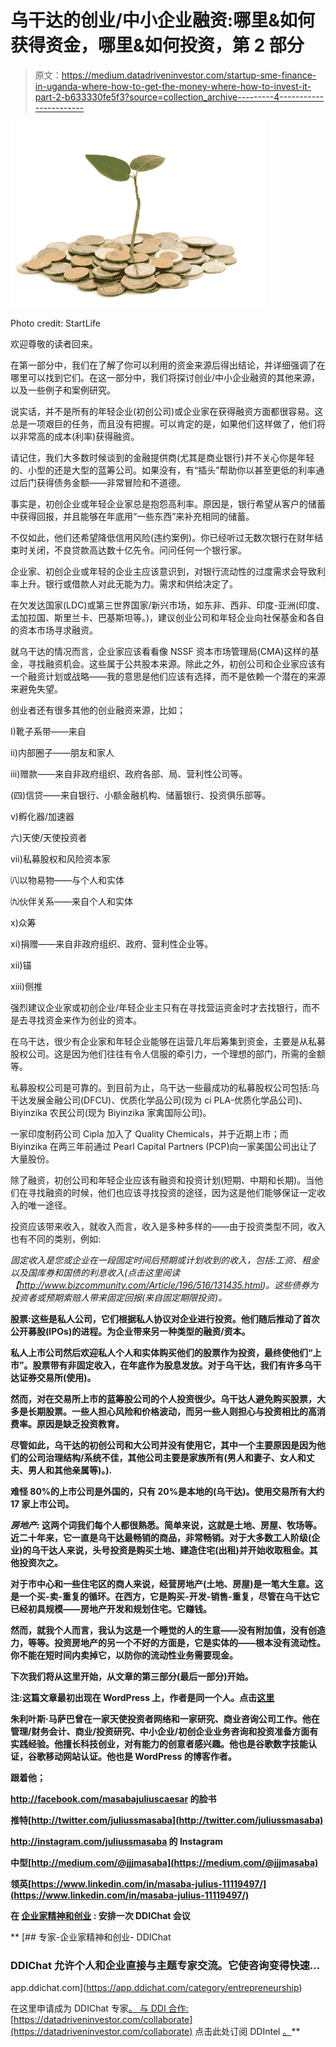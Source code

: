 # 乌干达的创业/中小企业融资:哪里&如何获得资金，哪里&如何投资，第 2 部分

> 原文：<https://medium.datadriveninvestor.com/startup-sme-finance-in-uganda-where-how-to-get-the-money-where-how-to-invest-it-part-2-b633330fe5f3?source=collection_archive---------4----------------------->

![](img/af960d6269831fbb17b6fddb630a8d41.png)

Photo credit: StartLife

欢迎尊敬的读者回来。

在第一部分中，我们在了解了你可以利用的资金来源后得出结论，并详细强调了在哪里可以找到它们。在这一部分中，我们将探讨创业/中小企业融资的其他来源，以及一些例子和案例研究。

说实话，并不是所有的年轻企业(初创公司)或企业家在获得融资方面都很容易。这总是一项艰巨的任务，而且没有把握。可以肯定的是，如果他们这样做了，他们将以非常高的成本(利率)获得融资。

请记住，我们大多数时候谈到的金融提供商(尤其是商业银行)并不关心你是年轻的、小型的还是大型的蓝筹公司。如果没有，有“插头”帮助你以甚至更低的利率通过后门获得债务金额——非常冒险和不道德。

事实是，初创企业或年轻企业家总是抱怨高利率。原因是，银行希望从客户的储蓄中获得回报，并且能够在年底用“一些东西”来补充相同的储蓄。

不仅如此，他们还希望降低信用风险(违约案例)。你已经听过无数次银行在财年结束时关闭，不良贷款高达数十亿先令。问问任何一个银行家。

企业家、初创企业或年轻的企业主应该意识到，对银行流动性的过度需求会导致利率上升。银行或借款人对此无能为力。需求和供给决定了。

在欠发达国家(LDC)或第三世界国家/新兴市场，如东非、西非、印度-亚洲(印度、孟加拉国、斯里兰卡、巴基斯坦等。)，建议创业公司和年轻企业向社保基金和各自的资本市场寻求融资。

就乌干达的情况而言，企业家应该看看像 NSSF 资本市场管理局(CMA)这样的基金，寻找融资机会。这些属于公共股本来源。除此之外，初创公司和企业家应该有一个融资计划或战略——我的意思是他们应该有选择，而不是依赖一个潜在的来源来避免失望。

创业者还有很多其他的创业融资来源，比如；

I)靴子系带——来自

ii)内部圈子——朋友和家人

iii)赠款——来自非政府组织、政府各部、局、营利性公司等。

(四)信贷——来自银行、小额金融机构、储蓄银行、投资俱乐部等。

v)孵化器/加速器

六)天使/天使投资者

vii)私募股权和风险资本家

㈧以物易物——与个人和实体

㈨伙伴关系——来自个人和实体

x)众筹

xi)捐赠——来自非政府组织、政府、营利性企业等。

xii)锚

xiii)侧推

强烈建议企业家或初创企业/年轻企业主只有在寻找营运资金时才去找银行，而不是去寻找资金来作为创业的资本。

在乌干达，很少有企业家和年轻企业能够在运营几年后筹集到资金，主要是从私募股权公司。这是因为他们往往有令人信服的牵引力，一个理想的部门，所需的金额等。

私募股权公司是可靠的。到目前为止，乌干达一些最成功的私募股权公司包括:乌干达发展金融公司(DFCU)、优质化学品公司(现为 ci PLA-优质化学品公司)、Biyinzika 农民公司(现为 Biyinzika 家禽国际公司)。

一家印度制药公司 Cipla 加入了 Quality Chemicals，并于近期上市；而 Biyinzika 在两三年前通过 Pearl Capital Partners (PCP)向一家美国公司出让了大量股份。

除了融资，初创公司和年轻企业应该有融资和投资计划(短期、中期和长期)。当他们在寻找融资的时候，他们也应该寻找投资的途径，因为这是他们能够保证一定收入的唯一途径。

投资应该带来收入，就收入而言，收入是多种多样的——由于投资类型不同，收入也有不同的类别，例如:

*固定收入是您或企业在一段固定时间后预期或计划收到的收入，包括:工资、租金以及国库券和国债的利息收入(点击这里阅读【http://www.bizcommunity.com/Article/196/516/131435.html)。这些债券为投资者或预期索赔人带来固定回报(来自固定期限投资)。*

**股票:这些是私人公司，它们根据私人协议对企业进行投资。他们随后推动了首次公开募股(IPOs)的进程。为企业带来另一种类型的融资/资本。**

**私人上市公司然后欢迎私人个人和实体购买他们的股票作为投资，最终使他们“上市”。股票带有非固定收入，在年底作为股息发放。对于乌干达，我们有许多乌干达证券交易所(使用)。**

**然而，对在交易所上市的蓝筹股公司的个人投资很少。乌干达人避免购买股票，大多是长期股票。一些人担心风险和价格波动，而另一些人则担心与投资相比的高消费率。原因是缺乏投资教育。**

**尽管如此，乌干达的初创公司和大公司并没有使用它，其中一个主要原因是因为他们的公司治理结构/系统不佳，其他公司主要是家族所有(男人和妻子、女人和丈夫、男人和其他亲属等)。).**

**难怪 80%的上市公司是外国的，只有 20%是本地的(乌干达)。使用交易所有大约 17 家上市公司。**

*****房地产:*** 这两个词我们每个人都很熟悉。简单来说，这就是土地、房屋、牧场等。近二十年来，它一直是乌干达最畅销的商品，非常畅销。对于大多数工人阶级(企业)的乌干达人来说，头号投资是购买土地、建造住宅(出租)并开始收取租金。其他投资次之。**

**对于市中心和一些住宅区的商人来说，经营房地产(土地、房屋)是一笔大生意。这是一个买-卖-重复的循环。在西方，它是购买-开发-销售-重复，尽管在乌干达它已经初具规模——房地产开发和规划住宅。它赚钱。**

**然而，就我个人而言，我认为这是一个睡觉的人的生意——没有附加值，没有创造力，等等。投资房地产的另一个不好的方面是，它是实体的——根本没有流动性。你不能在短时间内卖掉它，以防你的流动性业务需要现金。**

**下次我们将从这里开始，从文章的第三部分(最后一部分)开始。**

**注:这篇文章最初出现在 WordPress 上，作者是同一个人。点击[这里](https://bit.ly/33dJwKB)**

**朱利叶斯·马萨巴曾在一家天使投资者网络和一家研究、商业咨询公司工作。他在管理/财务会计、商业/投资研究、中小企业/初创企业业务咨询和投资准备方面有实践经验。他擅长科技创业，对有能力的创意者感兴趣。他也是谷歌数字技能认证，谷歌移动网站认证。他也是 WordPress 的博客作者。**

**跟着他；**

**http://facebook.com/masabajuliuscaesar 的脸书**

**推特[http://twitter.com/juliussmasaba](http://twitter.com/juliussmasaba)**

**http://instagram.com/juliussmasaba 的 Instagram**

**中型[http://medium.com/@jjjmasaba](https://medium.com/@jjjmasaba)**

**领英[https://www.linkedin.com/in/masaba-julius-11119497/](https://www.linkedin.com/in/masaba-julius-11119497/)**

**在 [**企业家精神和创业**](https://app.ddichat.com/category/entrepreneurship) **:** 安排一次 DDIChat 会议**

**[](https://app.ddichat.com/category/entrepreneurship) [## 专家-企业家精神和创业- DDIChat

### DDIChat 允许个人和企业直接与主题专家交流。它使咨询变得快速…

app.ddichat.com](https://app.ddichat.com/category/entrepreneurship) 

在这里申请成为 DDIChat 专家[。
与 DDI 合作:](https://app.ddichat.com/expertsignup)[https://datadriveninvestor.com/collaborate](https://datadriveninvestor.com/collaborate)
点击此处订阅 DDIntel [。](https://ddintel.datadriveninvestor.com/)**